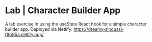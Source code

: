 # Lab | Character Builder App

A lab exercise in using the useState React hook for a simple character builder app. Deployed via Netlify: https://dreamy-sinoussi-f8b95a.netlify.app/
